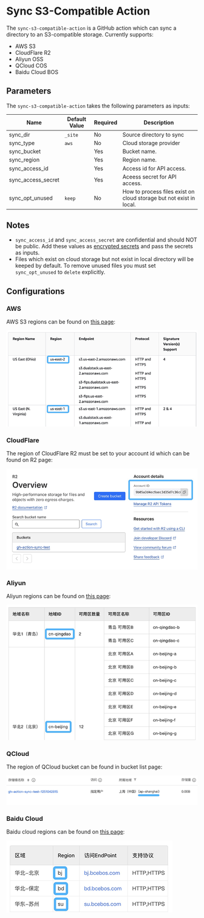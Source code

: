 # Sync S3-Compatible Action

The `sync-s3-compatible-action` is a GitHub action which can sync a directory to an S3-compatible storage. Currently supports:

- AWS S3
- CloudFlare R2
- Aliyun OSS
- QCloud COS
- Baidu Cloud BOS

## Parameters

The `sync-s3-compatible-action` takes the following parameters as inputs:

| Name               | Default Value | Required | Description                   |
|--------------------|---------------|----------|-------------------------------|
| sync_dir           | `_site`       | No       | Source directory to sync      |
| sync_type          | `aws`         | No       | Cloud storage provider        |
| sync_bucket        |               | Yes      | Bucket name.                  |
| sync_region        |               | Yes      | Region name.                  |
| sync_access_id     |               | Yes      | Access id for API access.     |
| sync_access_secret |               | Yes      | Aceess secret for API access. |
| sync_opt_unused    | `keep`        | No       | How to process files exist on cloud storage but not exist in local. |

## Notes

- `sync_access_id` and `sync_access_secret` are confidential and should NOT be public. Add these values as [encrypted secrets](https://docs.github.com/en/actions/security-for-github-actions/security-guides/using-secrets-in-github-actions) and pass the secrets as inputs.
- Files which exist on cloud storage but not exist in local directory will be keeped by default. To remove unused files you must set `sync_opt_unused` to `delete` explicitly.

## Configurations

### AWS

AWS S3 regions can be found on [this page](https://docs.aws.amazon.com/general/latest/gr/s3.html):

![AWS](aws.png)

### CloudFlare

The region of CloudFlare R2 must be set to your account id which can be found on R2 page:

![CloudFlare](cloudflare.png)

### Aliyun

Aliyun regions can be found on [this page](https://help.aliyun.com/document_detail/40654.html):

![Aliyun](aliyun.png)

### QCloud

The region of QCloud bucket can be found in bucket list page:

![QCloud](qcloud.png)

### Baidu Cloud

Baidu cloud regions can be found on [this page](https://cloud.baidu.com/doc/BOS/s/akrqd2wcx):

![Baidu Cloud](baidu.png)
